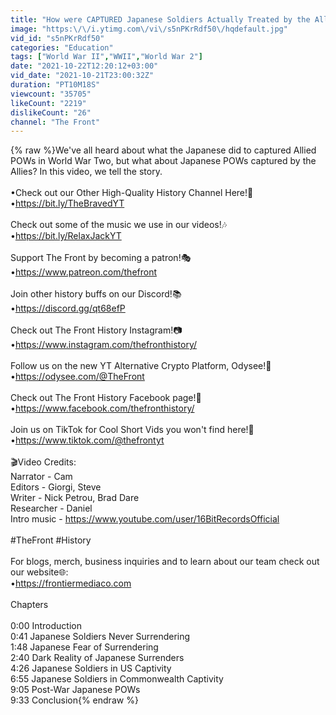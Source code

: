 ```yaml
---
title: "How were CAPTURED Japanese Soldiers Actually Treated by the Allies?"
image: "https:\/\/i.ytimg.com\/vi\/s5nPKrRdf50\/hqdefault.jpg"
vid_id: "s5nPKrRdf50"
categories: "Education"
tags: ["World War II","WWII","World War 2"]
date: "2021-10-22T12:20:12+03:00"
vid_date: "2021-10-21T23:00:32Z"
duration: "PT10M18S"
viewcount: "35705"
likeCount: "2219"
dislikeCount: "26"
channel: "The Front"
---
```

{% raw %}We've all heard about what the Japanese did to captured Allied POWs in World War Two, but what about Japanese POWs captured by the Allies? In this video, we tell the story.<br /><br />•Check out our Other High-Quality History Channel Here!📜<br />•<a rel="nofollow" target="blank" href="https://bit.ly/TheBravedYT">https://bit.ly/TheBravedYT</a><br /><br />Check out some of the music we use in our videos!🎶<br />•<a rel="nofollow" target="blank" href="https://bit.ly/RelaxJackYT">https://bit.ly/RelaxJackYT</a><br /><br />Support The Front by becoming a patron!🎭 <br />•<a rel="nofollow" target="blank" href="https://www.patreon.com/thefront">https://www.patreon.com/thefront</a> <br /><br />Join other history buffs on our Discord!📚 <br />•<a rel="nofollow" target="blank" href="https://discord.gg/qt68efP">https://discord.gg/qt68efP</a> <br /><br />Check out The Front History Instagram!📷<br />•<a rel="nofollow" target="blank" href="https://www.instagram.com/thefronthistory/">https://www.instagram.com/thefronthistory/</a><br /><br />Follow us on the new YT Alternative Crypto Platform, Odysee!🚀<br />•<a rel="nofollow" target="blank" href="https://odysee.com/@TheFront">https://odysee.com/@TheFront</a><br /><br />Check out The Front History Facebook page!📰 <br />•<a rel="nofollow" target="blank" href="https://www.facebook.com/thefronthistory/">https://www.facebook.com/thefronthistory/</a><br /><br />Join us on TikTok for Cool Short Vids you won't find here!🤩<br />•<a rel="nofollow" target="blank" href="https://www.tiktok.com/@thefrontyt">https://www.tiktok.com/@thefrontyt</a><br /><br />🎬Video Credits:<br />Narrator - Cam<br />Editors - Giorgi, Steve<br />Writer - Nick Petrou, Brad Dare<br />Researcher - Daniel<br />Intro music - <a rel="nofollow" target="blank" href="https://www.youtube.com/user/16BitRecordsOfficial">https://www.youtube.com/user/16BitRecordsOfficial</a><br /><br />#TheFront #History<br /><br />For blogs, merch, business inquiries and to learn about our team check out our website🌐:<br />•<a rel="nofollow" target="blank" href="https://frontiermediaco.com">https://frontiermediaco.com</a><br /><br />Chapters<br /><br />0:00 Introduction<br />0:41 Japanese Soldiers Never Surrendering<br />1:48 Japanese Fear of Surrendering<br />2:40 Dark Reality of Japanese Surrenders<br />4:26 Japanese Soldiers in US Captivity<br />6:55 Japanese Soldiers in Commonwealth Captivity<br />9:05 Post-War Japanese POWs<br />9:33 Conclusion{% endraw %}
